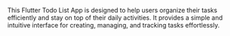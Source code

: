 This Flutter Todo List App is designed to help users organize their tasks efficiently and stay on top of their daily activities. It provides a simple and intuitive interface for creating, managing, and tracking tasks effortlessly.
